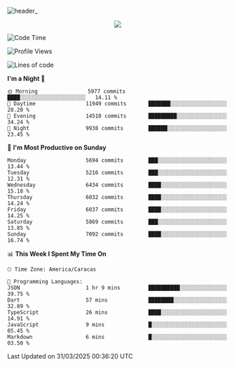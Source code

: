 ![header_](https://github.com/user-attachments/assets/4010d822-ccdc-4198-b608-18c773338d18)


<p align="center">
  <a href="http://www.github.com/thevacs">
    <img src="https://github-readme-streak-stats.herokuapp.com/?user=thevacs&stroke=ffffff&background=1c1917&ring=0891b2&fire=0891b2&currStreakNum=ffffff&currStreakLabel=0891b2&sideNums=ffffff&sideLabels=ffffff&dates=ffffff&hide_border=true" />
  </a>
</p>

<!--START_SECTION:waka-->
![Code Time](http://img.shields.io/badge/Code%20Time-3%2C356%20hrs%2037%20mins-blue)

![Profile Views](http://img.shields.io/badge/Profile%20Views-0-blue)

![Lines of code](https://img.shields.io/badge/From%20Hello%20World%20I%27ve%20Written-5.2%20million%20lines%20of%20code-blue)

**I'm a Night 🦉** 

```text
🌞 Morning                5977 commits        ████░░░░░░░░░░░░░░░░░░░░░   14.11 % 
🌆 Daytime                11949 commits       ███████░░░░░░░░░░░░░░░░░░   28.20 % 
🌃 Evening                14510 commits       █████████░░░░░░░░░░░░░░░░   34.24 % 
🌙 Night                  9938 commits        ██████░░░░░░░░░░░░░░░░░░░   23.45 % 
```
📅 **I'm Most Productive on Sunday** 

```text
Monday                   5694 commits        ███░░░░░░░░░░░░░░░░░░░░░░   13.44 % 
Tuesday                  5216 commits        ███░░░░░░░░░░░░░░░░░░░░░░   12.31 % 
Wednesday                6434 commits        ████░░░░░░░░░░░░░░░░░░░░░   15.18 % 
Thursday                 6032 commits        ████░░░░░░░░░░░░░░░░░░░░░   14.24 % 
Friday                   6037 commits        ████░░░░░░░░░░░░░░░░░░░░░   14.25 % 
Saturday                 5869 commits        ███░░░░░░░░░░░░░░░░░░░░░░   13.85 % 
Sunday                   7092 commits        ████░░░░░░░░░░░░░░░░░░░░░   16.74 % 
```


📊 **This Week I Spent My Time On** 

```text
🕑︎ Time Zone: America/Caracas

💬 Programming Languages: 
JSON                     1 hr 9 mins         ██████████░░░░░░░░░░░░░░░   39.75 % 
Dart                     57 mins             ████████░░░░░░░░░░░░░░░░░   32.89 % 
TypeScript               26 mins             ████░░░░░░░░░░░░░░░░░░░░░   14.91 % 
JavaScript               9 mins              █░░░░░░░░░░░░░░░░░░░░░░░░   05.45 % 
Markdown                 6 mins              █░░░░░░░░░░░░░░░░░░░░░░░░   03.50 % 
```


 Last Updated on 31/03/2025 00:36:20 UTC
<!--END_SECTION:waka-->

